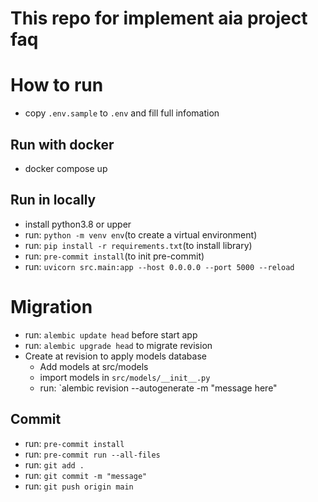 # This repo for implement aia project faq

# How to run
- copy `.env.sample` to `.env` and fill full infomation

## Run with docker
- docker compose up

## Run in locally
- install python3.8 or upper
- run: `python -m venv env`(to create a virtual environment)
- run: `pip install -r requirements.txt`(to install library)
- run: `pre-commit install`(to init pre-commit)
- run: `uvicorn src.main:app --host 0.0.0.0 --port 5000 --reload`

# Migration
- run: `alembic update head` before start app
- run: `alembic upgrade head` to migrate revision
- Create at revision to apply models database
  + Add models at src/models
  + import models in `src/models/__init__.py`
  + run: `alembic revision --autogenerate -m "message here"

## Commit
- run: `pre-commit install`
- run: `pre-commit run --all-files`
- run: `git add .`
- run: `git commit -m "message"`
- run: `git push origin main`
